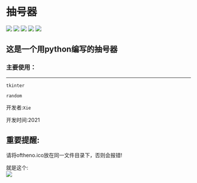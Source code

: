 抽号器
===

![](https://img.shields.io/badge/Python-3.9.7-plastic?style=plastic&logo=python&color=blue&link=https://python.org)
![](https://img.shields.io/badge/Git-2.35.1-plastic?style=plastic&logo=git&color=&link=https://git-scm.com/)
![](https://img.shields.io/badge/Release-1.0-plastic?style=plastic&logo=python&color=success&link=https://python.org)
![](https://img.shields.io/badge/Platfrom-windows-plastic?style=plastic&logo=windows&color=lightgrey)
![](https://img.shields.io/badge/Github-@Xie1522-plastic?style=plastic&logo=github&color=orange&link=https://www.github.com/Xie1522)
## 这是一个用python编写的抽号器

### 主要使用：
---

```tkinter```

```random```

开发者:```Xie``` 

开发时间:2021
  
重要提醒: 
-
请将oftheno.ico放在同一文件目录下，否则会报错!

就是这个:  
![](https://s3.bmp.ovh/imgs/2022/02/62031f4d9e873070.jpg)


